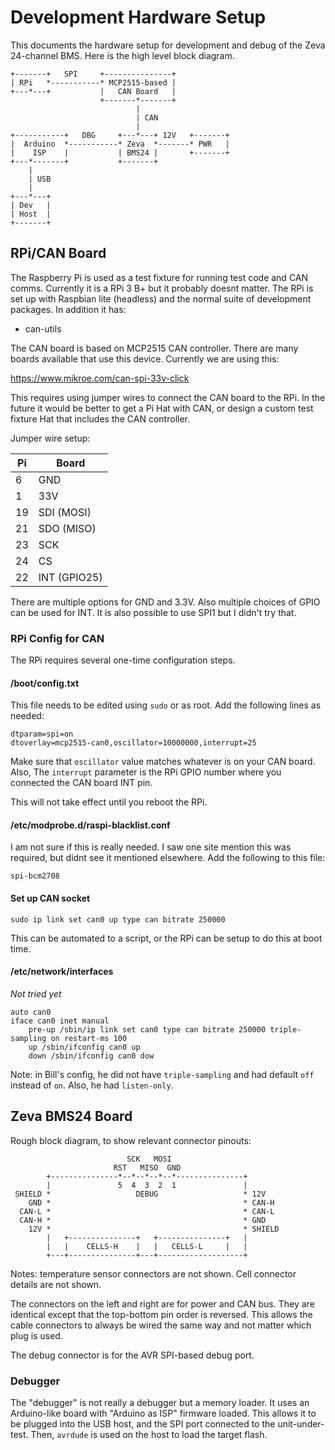 Development Hardware Setup
==========================

This documents the hardware setup for development and debug of the Zeva
24-channel BMS. Here is the high level block diagram.

```
+-------+   SPI     +---------------+
| RPi   *-----------* MCP2515-based |
+---*---+           |   CAN Board   |
                    +-------*-------+
                            |
                            | CAN
                            |
+-----------+   DBG     +---*---+ 12V   +-------+
|  Arduino  *-----------* Zeva  *-------* PWR   |
|    ISP    |           | BMS24 |       +-------+
+---*-------+           +-------+
    |
    | USB
    |
+---*---+
| Dev   |
| Host  |
+-------+
```

RPi/CAN Board
-------------

The Raspberry Pi is used as a test fixture for running test code and CAN comms.
Currently it is a RPi 3 B+ but it probably doesnt matter. The RPi is set up
with Raspbian lite (headless) and the normal suite of development packages.
In addition it has:

* can-utils

The CAN board is based on MCP2515 CAN controller. There are many boards
available that use this device. Currently we are using this:

https://www.mikroe.com/can-spi-33v-click

This requires using jumper wires to connect the CAN board to the RPi. In the
future it would be better to get a Pi Hat with CAN, or design a custom test
fixture Hat that includes the CAN controller.

Jumper wire setup:

| Pi | Board       |
|----|-------------|
| 6  | GND         |
| 1  | 33V         |
| 19 | SDI (MOSI)  |
| 21 | SDO (MISO)  |
| 23 | SCK         |
| 24 | CS          |
| 22 | INT (GPIO25)|

There are multiple options for GND and 3.3V. Also multiple choices of GPIO can
be used for INT. It is also possible to use SPI1 but I didn't try that.

### RPi Config for CAN

The RPi requires several one-time configuration steps.

#### /boot/config.txt

This file needs to be edited using `sudo` or as root. Add the following lines
as needed:

```
dtparam=spi=on
dtoverlay=mcp2515-can0,oscillator=10000000,interrupt=25
```

Make sure that `oscillator` value matches whatever is on your CAN board. Also,
The `interrupt` parameter is the RPi GPIO number where you connected the CAN
board INT pin.

This will not take effect until you reboot the RPi.

#### /etc/modprobe.d/raspi-blacklist.conf

I am not sure if this is really needed. I saw one site mention this was
required, but didnt see it mentioned elsewhere. Add the following to this file:

```
spi-bcm2708
```

#### Set up CAN socket

    sudo ip link set can0 up type can bitrate 250000

This can be automated to a script, or the RPi can be setup to do this at boot
time.

#### /etc/network/interfaces

*Not tried yet*

```
auto can0
iface can0 inet manual
    pre-up /sbin/ip link set can0 type can bitrate 250000 triple-sampling on restart-ms 100
    up /sbin/ifconfig can0 up
    down /sbin/ifconfig can0 dow
```

Note: in Bill's config, he did not have `triple-sampling` and had default `off`
instead of `on`. Also, he had `listen-only`.

Zeva BMS24 Board
----------------

Rough block diagram, to show relevant connector pinouts:

```
                          SCK   MOSI
                       RST   MISO  GND
        +---------------*--*--*--*--*---------------+
        |               5  4  3  2  1               |
 SHIELD *                   DEBUG                   * 12V
    GND *                                           * CAN-H
  CAN-L *                                           * CAN-L
  CAN-H *                                           * GND
    12V *                                           * SHIELD
        |   +---------------+   +---------------+   |
        |   |    CELLS-H    |   |   CELLS-L     |   |
        +---+---------------+---+-------------------+
```

Notes: temperature sensor connectors are not shown. Cell connector details are
not shown.

The connectors on the left and right are for power and CAN bus. They are
identical except that the top-bottom pin order is reversed. This allows the
cable connectors to always be wired the same way and not matter which plug is
used.

The debug connector is for the AVR SPI-based debug port.

### Debugger

The "debugger" is not really a debugger but a memory loader. It uses an
Arduino-like board with "Arduino as ISP" firmware loaded. This allows it to
be plugged into the USB host, and the SPI port connected to the
unit-under-test. Then, `avrdude` is used on the host to load the target flash.
